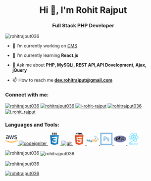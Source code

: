 <h1 align="center">Hi 👋, I'm Rohit Rajput</h1>
<h3 align="center">Full Stack PHP Developer</h3>

<p align="left"> <img src="https://komarev.com/ghpvc/?username=rohitrajput036&label=Profile%20views&color=0e75b6&style=flat" alt="rohitrajput036" /> </p>

- 🔭 I’m currently working on [CMS](https://www.pikndel.in/)

- 🌱 I’m currently learning **React.js**

- 💬 Ask me about **PHP, MySQLi, REST API,API Dovelopment, Ajax, jQuery**

- 📫 How to reach me **dev.rohitrajput@gmail.com**

<h3 align="left">Connect with me:</h3>
<p align="left">
<a href="https://dev.to/rohitrajput036" target="blank"><img align="center" src="https://raw.githubusercontent.com/rahuldkjain/github-profile-readme-generator/master/src/images/icons/Social/devto.svg" alt="rohitrajput036" height="30" width="40" /></a>
<a href="https://twitter.com/rohitrajput036" target="blank"><img align="center" src="https://raw.githubusercontent.com/rahuldkjain/github-profile-readme-generator/master/src/images/icons/Social/twitter.svg" alt="rohitrajput036" height="30" width="40" /></a>
<a href="https://linkedin.com/in/i-rohit-rajput" target="blank"><img align="center" src="https://raw.githubusercontent.com/rahuldkjain/github-profile-readme-generator/master/src/images/icons/Social/linked-in-alt.svg" alt="i-rohit-rajput" height="30" width="40" /></a>
<a href="https://fb.com/rohitrajput036" target="blank"><img align="center" src="https://raw.githubusercontent.com/rahuldkjain/github-profile-readme-generator/master/src/images/icons/Social/facebook.svg" alt="rohitrajput036" height="30" width="40" /></a>
<a href="https://instagram.com/i.rohit_rajput" target="blank"><img align="center" src="https://raw.githubusercontent.com/rahuldkjain/github-profile-readme-generator/master/src/images/icons/Social/instagram.svg" alt="i.rohit_rajput" height="30" width="40" /></a>
</p>

<h3 align="left">Languages and Tools:</h3>
<p align="left"> <a href="https://aws.amazon.com" target="_blank" rel="noreferrer"> <img src="https://raw.githubusercontent.com/devicons/devicon/master/icons/amazonwebservices/amazonwebservices-original-wordmark.svg" alt="aws" width="40" height="40"/> </a> <a href="https://codeigniter.com" target="_blank" rel="noreferrer"> <img src="https://cdn.worldvectorlogo.com/logos/codeigniter.svg" alt="codeigniter" width="40" height="40"/> </a> <a href="https://www.w3schools.com/css/" target="_blank" rel="noreferrer"> <img src="https://raw.githubusercontent.com/devicons/devicon/master/icons/css3/css3-original-wordmark.svg" alt="css3" width="40" height="40"/> </a> <a href="https://git-scm.com/" target="_blank" rel="noreferrer"> <img src="https://www.vectorlogo.zone/logos/git-scm/git-scm-icon.svg" alt="git" width="40" height="40"/> </a> <a href="https://www.w3.org/html/" target="_blank" rel="noreferrer"> <img src="https://raw.githubusercontent.com/devicons/devicon/master/icons/html5/html5-original-wordmark.svg" alt="html5" width="40" height="40"/> </a> <a href="https://www.mysql.com/" target="_blank" rel="noreferrer"> <img src="https://raw.githubusercontent.com/devicons/devicon/master/icons/mysql/mysql-original-wordmark.svg" alt="mysql" width="40" height="40"/> </a> <a href="https://www.photoshop.com/en" target="_blank" rel="noreferrer"> <img src="https://raw.githubusercontent.com/devicons/devicon/master/icons/photoshop/photoshop-line.svg" alt="photoshop" width="40" height="40"/> </a> <a href="https://www.php.net" target="_blank" rel="noreferrer"> <img src="https://raw.githubusercontent.com/devicons/devicon/master/icons/php/php-original.svg" alt="php" width="40" height="40"/> </a> <a href="https://reactjs.org/" target="_blank" rel="noreferrer"> <img src="https://raw.githubusercontent.com/devicons/devicon/master/icons/react/react-original-wordmark.svg" alt="react" width="40" height="40"/> </a> </p>


<p><img align="left" src="https://github-readme-stats.vercel.app/api/top-langs?username=rohitrajput036&show_icons=true&locale=en&layout=compact" alt="rohitrajput036" /></p>

<p>&nbsp;<img align="center" src="https://github-readme-stats.vercel.app/api?username=rohitrajput036&show_icons=true&locale=en" alt="rohitrajput036" /></p>

<p><img align="center" src="https://github-readme-streak-stats.herokuapp.com/?user=rohitrajput036&" alt="rohitrajput036" /></p>

<p align="left"> <a href="https://github.com/ryo-ma/github-profile-trophy">
  <img src="https://github-profile-trophy.vercel.app/?username=rohitrajput036&theme=onedark" alt="rohitrajput036" /></a>
</p>
